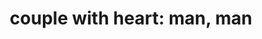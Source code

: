 ---
layout: people&body
title: "couple with heart: man, man"
emoji: couple_with_heart_man_man
permalink: 👨‍❤️‍👨.html
image: assets/img/3moji/couple_with_heart_man_man.png
---